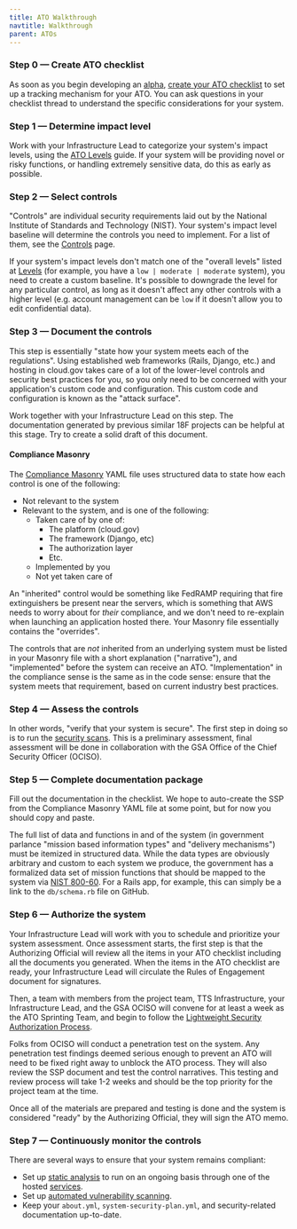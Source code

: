 ```yaml
---
title: ATO Walkthrough
navtitle: Walkthrough
parent: ATOs
---
```


### Step 0 — Create ATO checklist

As soon as you begin developing an [alpha](https://18f.gsa.gov/dashboard/stages/#alpha), [create your ATO checklist](../checklist/) to set up a tracking mechanism for your ATO. You can ask questions in your checklist thread to understand the specific considerations for your system.

### Step 1 — Determine impact level

Work with your Infrastructure Lead to categorize your system's impact levels, using the [ATO Levels](../levels/) guide. If your system will be providing novel or risky functions, or handling extremely sensitive data, do this as early as possible.

### Step 2 — Select controls

"Controls" are individual security requirements laid out by the National Institute of Standards and Technology (NIST). 
Your system's impact level baseline will determine the controls you need to implement. For a list of them, see the [Controls](../controls/) page. 

If your system's impact levels don't match one of the "overall levels" listed at [Levels](../levels/) (for example, you have a `low | moderate | moderate` system), you need to create a custom baseline. It's possible to downgrade the level for any particular control, as long as it doesn't affect any other controls with a higher level (e.g. account management can be `low` if it doesn't allow you to edit confidential data). 

### Step 3 — Document the controls

This step is essentially "state how your system meets each of the regulations". Using established web frameworks (Rails, Django, etc.) and hosting in cloud.gov takes care of a lot of the lower-level controls and security best practices for you, so you only need to be concerned with your application's custom code and configuration. This custom code and configuration is known as the "attack surface". 

Work together with your Infrastructure Lead on this step. The documentation generated by previous similar 18F projects can be helpful at this stage. Try to create a solid draft of this document.

#### Compliance Masonry

The [Compliance Masonry](https://github.com/opencontrol/compliance-masonry) YAML file uses structured data to state how each control is one of the following:

* Not relevant to the system
* Relevant to the system, and is one of the following:
    * Taken care of by one of:
        * The platform (cloud.gov)
        * The framework (Django, etc)
        * The authorization layer
        * Etc.
    * Implemented by you
    * Not yet taken care of

An "inherited" control would be something like FedRAMP requiring that fire extinguishers be present near the servers, which is something that AWS needs to worry about for _their_ compliance, and we don't need to re-explain when launching an application hosted there. Your Masonry file essentially contains the "overrides".

The controls that are _not_ inherited from an underlying system must be listed in your Masonry file with a short explanation ("narrative"), and "implemented" before the system can receive an ATO. "Implementation" in the compliance sense is the same as in the code sense: ensure that the system meets that requirement, based on current industry best practices.

### Step 4 — Assess the controls

In other words, "verify that your system is secure". The first step in doing so is to run the [security scans](../../security/scanning/). This is a preliminary assessment, final assessment will be done in collaboration with the GSA Office of the Chief Security Officer (OCISO). 

### Step 5 — Complete documentation package

Fill out the documentation in the checklist. We hope to auto-create the SSP from the Compliance Masonry YAML file at some point, but for now you should copy and paste.

The full list of data and functions in and of the system (in government parlance "mission based information types" and "delivery mechanisms") must be itemized in structured data. While the data types are obviously arbitrary and custom to each system we produce, the government has a formalized data set of mission functions that should be mapped to the system via [NIST 800-60](http://csrc.nist.gov/groups/SMA/fisma/categorization.html). For a Rails app, for example, this can simply be a link to the `db/schema.rb` file on GitHub.

### Step 6 — Authorize the system

Your Infrastructure Lead will work with you to schedule and prioritize your system assessment. Once assessment starts, the first step is that the Authorizing Official will review all the items in your ATO checklist including all the documents you generated. When the items in the ATO checklist are ready, your Infrastructure Lead will circulate the Rules of Engagement document for signatures. 

Then, a team with members from the project team, TTS Infrastructure, your Infrastructure Lead, and the GSA OCISO will convene for at least a week as the ATO Sprinting Team, and begin to follow the [Lightweight Security Authorization Process](https://insite.gsa.gov/portal/content/627230). 

Folks from OCISO will conduct a penetration test on the system. Any penetration test findings deemed serious enough to prevent an ATO will need to be fixed right away to unblock the ATO process. They will also review the SSP document and test the control narratives. This testing and review process will take 1-2 weeks and should be the top priority for the project team at the time.

Once all of the materials are prepared and testing is done and the system is considered "ready" by the Authorizing Official, they will sign the ATO memo.

### Step 7 — Continuously monitor the controls

There are several ways to ensure that your system remains compliant:

* Set up [static analysis](../../security/static-analysis/) to run on an ongoing basis through one of the hosted [services](../../security/static-analysis/#services).
* Set up [automated vulnerability scanning](../../security/dynamic-scanning/#automated-scanning).
* Keep your `about.yml`, `system-security-plan.yml`, and security-related documentation up-to-date.

